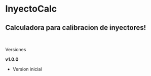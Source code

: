 <h1>InyectoCalc</h1>
<h2>Calculadora para calibracion de inyectores!</h2>

<br>
<p>Versiones</p>

<strong>v1.0.0</strong>
<ul>
<li>Version inicial</li>
</ul>
